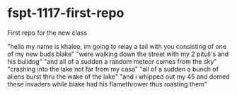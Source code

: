 # fspt-1117-first-repo
First repo for the new class

"hello my name is khaleo, im going to relay a tail with you consisting of one of my new buds blake"
"were walking down the street with my 2 pitull's and his bulldog"
"and all of a sudden a random meteor comes from the sky"
"crashing into the lake not far from my casa"
"all of a sudden a bunch of aliens burst thru the wake of the lake" 
"and i whipped out my 45 and domed these invaders while blake had his flamethrower thus roasting them"